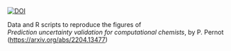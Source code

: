 [![DOI](https://zenodo.org/badge/485421586.svg)](https://zenodo.org/badge/latestdoi/485421586)


Data and R scripts to reproduce the figures of    
_Prediction uncertainty validation for computational chemists_, by P. Pernot   
(https://arxiv.org/abs/2204.13477)
